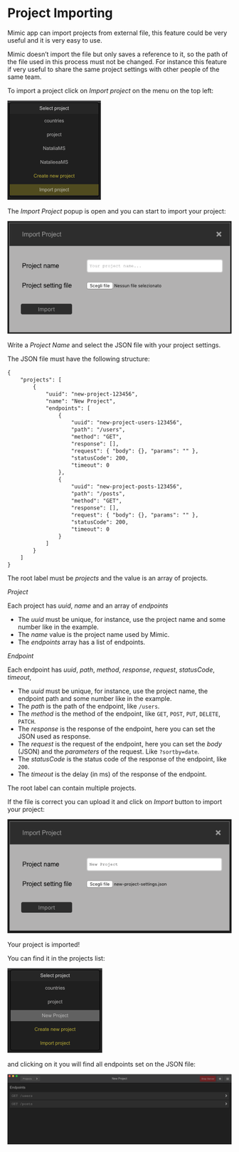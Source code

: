 # Project Importing

Mimic app can import projects from external file, this feature could be very useful and it is very easy to use.

Mimic doesn’t import the file but only saves a reference to it, so the path of the file used in this process must not be changed.
For instance this feature if very useful to share the same project settings with other people of the same team.

To import a project click on _Import project_ on the menu on the top left:

![Import Project Menu](../Images/import_project_menu.png 'Import Project Menu')

The _Import Project_ popup is open and you can start to import your project:

![Import Project Popup](../Images/import_project_popup.png 'Import Project Popup')

Write a _Project Name_ and select the JSON file with your project settings.

The JSON file must have the following structure:

```
{
	"projects": [
		{
			"uuid": "new-project-123456",
			"name": "New Project",
			"endpoints": [
				{
					"uuid": "new-project-users-123456",
					"path": "/users",
					"method": "GET",
					"response": [],
					"request": { "body": {}, "params": "" },
					"statusCode": 200,
					"timeout": 0
				},
				{
					"uuid": "new-project-posts-123456",
					"path": "/posts",
					"method": "GET",
					"response": [],
					"request": { "body": {}, "params": "" },
					"statusCode": 200,
					"timeout": 0
				}
			]
		}
	]
}
```

The root label must be _projects_ and the value is an array of projects.

_Project_

Each project has _uuid_, _name_ and an array of _endpoints_

- The _uuid_ must be unique, for instance, use the project name and some number like in the example.
- The _name_ value is the project name used by Mimic.
- The _endpoints_ array has a list of endpoints.

_Endpoint_

Each endpoint has _uuid_, _path_, _method_, _response_, _request_, _statusCode_, _timeout_,

- The _uuid_ must be unique, for instance, use the project name, the endpoint path and some number like in the example.
- The _path_ is the path of the endpoint, like `/users`.
- The _method_ is the method of the endpoint, like `GET`, `POST`, `PUT`, `DELETE`, `PATCH`.
- The _response_ is the response of the endpoint, here you can set the JSON used as response.
- The _request_ is the request of the endpoint, here you can set the _body_ (JSON) and the _parameters_ of the request. Like `?sortby=date`.
- The _statusCode_ is the status code of the response of the endpoint, like `200`.
- The _timeout_ is the delay (in ms) of the response of the endpoint.

The root label can contain multiple projects.

If the file is correct you can upload it and click on _Import_ button to import your project:

![Import Project Info](../Images/import_project_info.png 'Import Project Info')

Your project is imported!

You can find it in the projects list:

![Imported Project Menu](../Images/imported_project_menu.png 'Imported Project Menu')

and clicking on it you will find all endpoints set on the JSON file:

![Imported Project](../Images/imported_project.png 'Imported Project')
